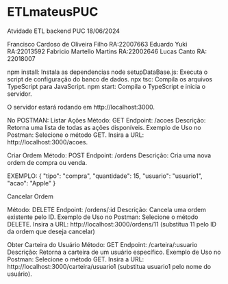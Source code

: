 # ETLmateusPUC
Atvidade ETL backend PUC 18/06/2024

Francisco Cardoso de Oliveira Filho RA:22007663
Eduardo Yuki RA:22013592
Fabricio Martello Martins  RA:22002646
Lucas Canto  RA: 22018007

npm install: Instala as dependencias 
node setupDataBase.js: Executa o script de configuração do banco de dados.
npx tsc: Compila os arquivos TypeScript para JavaScript.
npm start: Compila o TypeScript e inicia o servidor.

O servidor estará rodando em http://localhost:3000.

No POSTMAN:
Listar Ações
Método: GET
Endpoint: /acoes
Descrição: Retorna uma lista de todas as ações disponíveis.
Exemplo de Uso no Postman:
Selecione o método GET.
Insira a URL: http://localhost:3000/acoes.


Criar Ordem
Método: POST
Endpoint: /ordens
Descrição: Cria uma nova ordem de compra ou venda.

EXEMPLO: 
{
  "tipo": "compra",
  "quantidade": 15,
  "usuario": "usuario1",
  "acao": "Apple"
}



Cancelar Ordem

Método: DELETE
Endpoint: /ordens/:id
Descrição: Cancela uma ordem existente pelo ID.
Exemplo de Uso no Postman:
Selecione o método DELETE.
Insira a URL: http://localhost:3000/ordens/11 (substitua 11 pelo ID da ordem que deseja cancelar)

Obter Carteira do Usuário
Método: GET
Endpoint: /carteira/:usuario
Descrição: Retorna a carteira de um usuário específico.
Exemplo de Uso no Postman:
Selecione o método GET.
Insira a URL: http://localhost:3000/carteira/usuario1 (substitua usuario1 pelo nome do usuário).
